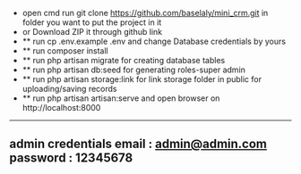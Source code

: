 - open cmd run git clone https://github.com/baselaly/mini_crm.git in folder you want to put the project in it
- or Download ZIP it through github link
- ** run cp .env.example .env and change Database credentials by yours
- ** run composer install
- ** run php artisan migrate for creating database tables
- ** run php artisan db:seed for generating roles-super admin
- ** run php artisan storage:link for link storage folder in public for uploading/saving records 
- ** run php artisan artisan:serve and open browser on http://localhost:8000 

-------------------------
admin credentials
email : admin@admin.com
password : 12345678
-------------------------
